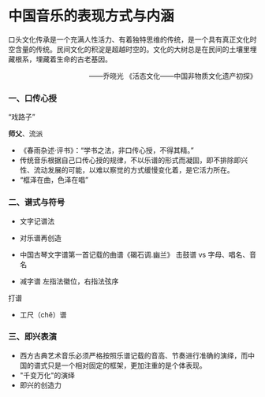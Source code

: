 # 中国音乐的表现方式与内涵
口头文化传承是一个充满人性活力、有着独特思维的传统，是一个具有真正文化时空含量的传统。民间文化的积淀是超越时空的。文化的大树总是在民间的土壤里埋藏根系，埋藏着生命的古老基因。
<p align="right">——乔晓光 《活态文化——中国非物质文化遗产初探》</p>

###  一、口传心授
“戏路子”

**师父**、流派
- 《春雨杂述·评书》：“学书之法，非口传心授，不得其精。”
- 传统音乐根据自己口传心授的规律，不以乐谱的形式而凝固，即不排除即兴性、流动发展的可能，以难以察觉的方式缓慢变化着，是它活力所在。
- “框泽在曲，色泽在唱”
### 二、谱式与符号
- 文字记谱法
- 对乐谱再创造
- 中国古琴文字谱第一首记载的曲谱《碣石调.幽兰》
击鼓谱 vs 字母、唱名、音名

- 减字谱
左指法徽位，右指法弦序

打谱
- 工尺（chě）谱

### 三、即兴表演
- 西方古典艺术音乐必须严格按照乐谱记载的音高、节奏进行准确的演绎，而中国的谱式只是一个相对固定的框架，更加注重的是个体表现。
-  "千变万化"的演绎
- 即兴的创造力
